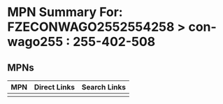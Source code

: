 



# MPN Summary For: FZECONWAGO2552554258 > con-wago255 : 255-402-508

## MPNs
  

|MPN|Direct Links|Search Links|
| :--- | :--- | :--- |
||||
